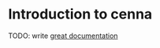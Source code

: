 # Introduction to cenna

TODO: write [great documentation](http://jacobian.org/writing/what-to-write/)
